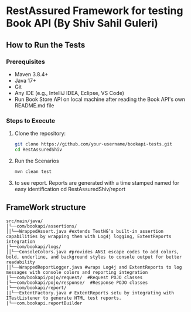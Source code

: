 # RestAssured Framework for testing Book API (By Shiv Sahil Guleri)

## How to Run the Tests

### Prerequisites

- Maven 3.8.4+
- Java 17+
- Git
- Any IDE (e.g., IntelliJ IDEA, Eclipse, VS Code)
- Run Book Store API on local machine after reading the Book API's own README.md file

### Steps to Execute

1. Clone the repository:
   ```bash
   git clone https://github.com/your-username/bookapi-tests.git
   cd RestAssuredShiv
2. Run the Scenarios
   ```bash
   mvn clean test
3. to see report. Reports are generated with a time stamped named for easy identification
   cd RestAssuredShiv/report


## FrameWork structure
```
src/main/java/
│└──com/bookapi/assertions/
││└──WrappedAssert.java #extends TestNG’s built-in assertion capabilities by wrapping them with Log4j logging, ExtentReports integration
|└──com/bookapi/logs/
││└──ConsoleColors.java #provides ANSI escape codes to add colors, bold, underline, and background styles to console output for better readability
││└──WrappedReportLogger.java #wraps Log4j and ExtentReports to log messages with console colors and reporting integration
|└──com/bookapi/pojo/request/  #Request POJO classes
|└──com/bookapi/pojo/response/  #Response POJO classes
|└──com/bookapi/report/
||└──ExtentFactory.java # ExtentReports setu by integrating with ITestListener to generate HTML test reports.
|└──com.bookapi.reportBuilder

      

